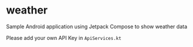 # weather
Sample Android application using Jetpack Compose to show weather data

Please add your own API Key in `ApiServices.kt`